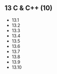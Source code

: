 ## 13 C & C++ (10)
 
 - 13.1
 - 13.2
 - 13.3
 - 13.4
 - 13.5
 - 13.6
 - 13.7
 - 13.8
 - 13.9
 - 13.10